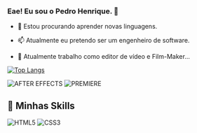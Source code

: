 ### Eae! Eu sou o Pedro Henrique. 👋

- 🌱 Estou procurando aprender novas linguagens.
- 📫 Atualmente eu pretendo ser um engenheiro de software.

- 🎥 Atualmente trabalho como editor de vídeo e Film-Maker...


[![Top Langs](https://github-readme-stats.vercel.app/api/top-langs/?username=pedorosantos&theme=tokyonight&hide=yacc&layout=compact)](https://github.com/anuraghazra/github-readme-stats)

![AFTER EFFECTS](https://img.shields.io/badge/Adobe%20after%20affects-CF96FD?style=for-the-badge&logo=Adobe%20after%20effects&logoColor=393665)
![PREMIERE](https://img.shields.io/badge/Adobe%20Premiere%20Pro-9999FF?style=for-the-badge&logo=Adobe%20Premiere%20Pro&logoColor=white)

## 🚀 Minhas Skills
![HTML5](https://img.shields.io/badge/HTML5-E34F26?style=for-the-badge&logo=html5&logoColor=white)
![CSS3](https://img.shields.io/badge/CSS3-1572B6?style=for-the-badge&logo=css3&logoColor=white)
